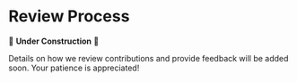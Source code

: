 # Review Process

🚧 **Under Construction** 🚧

Details on how we review contributions and provide feedback will be added soon. Your patience is appreciated!

